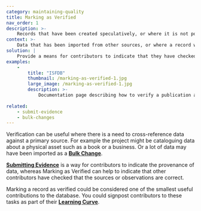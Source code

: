 ```yaml
---
category: maintaining-quality
title: Marking as Verified
nav_order: 1
description: >-
    Records that have been created speculatively, or where it is not possible at the time to **[Submit Evidence](/patterns/maintaining-quality/submit-evidence)** need to be validated.
context: >-
    Data that has been imported from other sources, or where a record which has been created by one contributor can be validated by another.
solution: |
    Provide a means for contributors to indicate that they have checked or reviewed a record.
examples:
    -
        title: "ISFDB"
        thumbnail: /marking-as-verified-1.jpg
        large_image: /marking-as-verified-1.jpg
        description: >-
            Documentation page describing how to verify a publication and how it helps the database
    
related:
    - submit-evidence
    - bulk-changes
---
```


Verification can be useful where there is a need to cross-reference data against a primary source. For example the project might be cataloguing data about a physical asset such as a book or a business. Or a lot of data may have been imported as a **[Bulk Change](/patterns/editing/bulk-changes)**.

**[Submitting Evidence](/patterns/maintaining-quality/submit-evidence)** is a way for contributors to indicate the provenance of data, whereas Marking as Verified can help to indicate that other contributors have checked that the sources or observations are correct.

Marking a record as verified could be considered one of the smallest useful contributions to the database. You could signpost contributors to these tasks as part of their **[Learning Curve](/patterns/community-management/learning-curve)**.